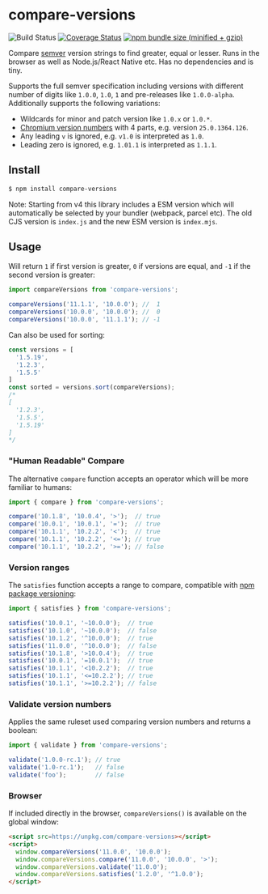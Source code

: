 # compare-versions

![Build Status](https://github.com/omichelsen/compare-versions/actions/workflows/ci.yml/badge.svg)
[![Coverage Status](https://coveralls.io/repos/omichelsen/compare-versions/badge.svg?branch=master&service=github)](https://coveralls.io/github/omichelsen/compare-versions?branch=master)
[![npm bundle size (minified + gzip)](https://img.shields.io/bundlephobia/minzip/compare-versions.svg)](https://bundlephobia.com/result?p=compare-versions)

Compare [semver](https://semver.org/) version strings to find greater, equal or lesser. Runs in the browser as well as Node.js/React Native etc. Has no dependencies and is tiny.

Supports the full semver specification including versions with different number of digits like `1.0.0`, `1.0`, `1` and pre-releases like `1.0.0-alpha`. Additionally supports the following variations:

- Wildcards for minor and patch version like `1.0.x` or `1.0.*`.
- [Chromium version numbers](https://www.chromium.org/developers/version-numbers) with 4 parts, e.g. version `25.0.1364.126`.
- Any leading `v` is ignored, e.g. `v1.0` is interpreted as `1.0`.
- Leading zero is ignored, e.g. `1.01.1` is interpreted as `1.1.1`.

## Install

```bash
$ npm install compare-versions
```

Note: Starting from v4 this library includes a ESM version which will automatically be selected by your bundler (webpack, parcel etc). The old CJS version is `index.js` and the new ESM version is `index.mjs`.

## Usage

Will return `1` if first version is greater, `0` if versions are equal, and `-1` if the second version is greater:

```js
import compareVersions from 'compare-versions';

compareVersions('11.1.1', '10.0.0'); //  1
compareVersions('10.0.0', '10.0.0'); //  0
compareVersions('10.0.0', '11.1.1'); // -1
```

Can also be used for sorting:

```js
const versions = [
  '1.5.19',
  '1.2.3',
  '1.5.5'
]
const sorted = versions.sort(compareVersions);
/*
[
  '1.2.3',
  '1.5.5',
  '1.5.19'
]
*/
```

### "Human Readable" Compare

The alternative `compare` function accepts an operator which will be more familiar to humans:

```js
import { compare } from 'compare-versions';

compare('10.1.8', '10.0.4', '>');  // true
compare('10.0.1', '10.0.1', '=');  // true
compare('10.1.1', '10.2.2', '<');  // true
compare('10.1.1', '10.2.2', '<='); // true
compare('10.1.1', '10.2.2', '>='); // false
```

### Version ranges

The `satisfies` function accepts a range to compare, compatible with [npm package versioning](https://docs.npmjs.com/cli/v6/using-npm/semver):

```js
import { satisfies } from 'compare-versions';

satisfies('10.0.1', '~10.0.0');  // true
satisfies('10.1.0', '~10.0.0');  // false
satisfies('10.1.2', '^10.0.0');  // true
satisfies('11.0.0', '^10.0.0');  // false
satisfies('10.1.8', '>10.0.4');  // true
satisfies('10.0.1', '=10.0.1');  // true
satisfies('10.1.1', '<10.2.2');  // true
satisfies('10.1.1', '<=10.2.2'); // true
satisfies('10.1.1', '>=10.2.2'); // false
```

### Validate version numbers

Applies the same ruleset used comparing version numbers and returns a boolean:

```js
import { validate } from 'compare-versions';

validate('1.0.0-rc.1'); // true
validate('1.0-rc.1');   // false
validate('foo');        // false
```

### Browser

If included directly in the browser, `compareVersions()` is available on the global window:

```html
<script src=https://unpkg.com/compare-versions></script>
<script>
  window.compareVersions('11.0.0', '10.0.0');
  window.compareVersions.compare('11.0.0', '10.0.0', '>');
  window.compareVersions.validate('11.0.0');
  window.compareVersions.satisfies('1.2.0', '^1.0.0');
</script>
```

